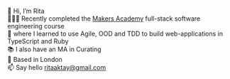 👋  Hi, I’m Rita\
👩🏻‍💻  Recently completed the [Makers Academy](https://makers.tech/) full-stack software engineering course\
🌱  where I learned to use Agile, OOD and TDD to build web-applications in TypeScript and Ruby\
📚  I also have an MA in Curating\
📍  Based in London\
📫  Say hello ritaaktay@gmail.com



